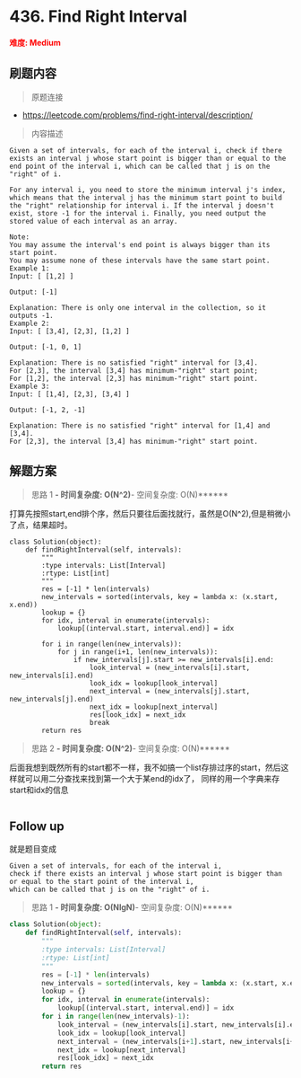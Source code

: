 # 436. Find Right Interval

**<font color=red>难度: Medium</font>**

## 刷题内容

> 原题连接

* https://leetcode.com/problems/find-right-interval/description/

> 内容描述

```
Given a set of intervals, for each of the interval i, check if there exists an interval j whose start point is bigger than or equal to the end point of the interval i, which can be called that j is on the "right" of i.

For any interval i, you need to store the minimum interval j's index, which means that the interval j has the minimum start point to build the "right" relationship for interval i. If the interval j doesn't exist, store -1 for the interval i. Finally, you need output the stored value of each interval as an array.

Note:
You may assume the interval's end point is always bigger than its start point.
You may assume none of these intervals have the same start point.
Example 1:
Input: [ [1,2] ]

Output: [-1]

Explanation: There is only one interval in the collection, so it outputs -1.
Example 2:
Input: [ [3,4], [2,3], [1,2] ]

Output: [-1, 0, 1]

Explanation: There is no satisfied "right" interval for [3,4].
For [2,3], the interval [3,4] has minimum-"right" start point;
For [1,2], the interval [2,3] has minimum-"right" start point.
Example 3:
Input: [ [1,4], [2,3], [3,4] ]

Output: [-1, 2, -1]

Explanation: There is no satisfied "right" interval for [1,4] and [3,4].
For [2,3], the interval [3,4] has minimum-"right" start point.
```

## 解题方案

> 思路 1
******- 时间复杂度: O(N^2)******- 空间复杂度: O(N)******


打算先按照start,end排个序，然后只要往后面找就行，虽然是O(N^2),但是稍微小了点，结果超时。

```
class Solution(object):
    def findRightInterval(self, intervals):
        """
        :type intervals: List[Interval]
        :rtype: List[int]
        """
        res = [-1] * len(intervals)
        new_intervals = sorted(intervals, key = lambda x: (x.start, x.end))
        lookup = {}
        for idx, interval in enumerate(intervals):
            lookup[(interval.start, interval.end)] = idx
            
        for i in range(len(new_intervals)):
            for j in range(i+1, len(new_intervals)):
                if new_intervals[j].start >= new_intervals[i].end:
                    look_interval = (new_intervals[i].start, new_intervals[i].end)
                    look_idx = lookup[look_interval]
                    next_interval = (new_intervals[j].start, new_intervals[j].end)
                    next_idx = lookup[next_interval]
                    res[look_idx] = next_idx
                    break
        return res
```

> 思路 2
******- 时间复杂度: O(N^2)******- 空间复杂度: O(N)******

后面我想到既然所有的start都不一样，我不如搞一个list存排过序的start，然后这样就可以用二分查找来找到第一个大于某end的idx了，
同样的用一个字典来存start和idx的信息

```python
```






## Follow up


就是题目变成
```
Given a set of intervals, for each of the interval i, 
check if there exists an interval j whose start point is bigger than or equal to the start point of the interval i, 
which can be called that j is on the "right" of i.
```


> 思路 1
******- 时间复杂度: O(NlgN)******- 空间复杂度: O(N)******


```python
class Solution(object):
    def findRightInterval(self, intervals):
        """
        :type intervals: List[Interval]
        :rtype: List[int]
        """
        res = [-1] * len(intervals)
        new_intervals = sorted(intervals, key = lambda x: (x.start, x.end))
        lookup = {}
        for idx, interval in enumerate(intervals):
            lookup[(interval.start, interval.end)] = idx
        for i in range(len(new_intervals)-1):
            look_interval = (new_intervals[i].start, new_intervals[i].end)
            look_idx = lookup[look_interval]
            next_interval = (new_intervals[i+1].start, new_intervals[i+1].end)
            next_idx = lookup[next_interval]
            res[look_idx] = next_idx
        return res
```

